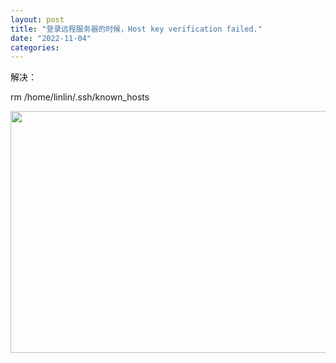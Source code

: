 ```yaml
---
layout: post
title: "登录远程服务器的时候，Host key verification failed."
date: "2022-11-04"
categories: 
---
```

<p>解决：</p>

<p>rm /home/linlin/.ssh/known_hosts</p>

<p><img height="387" src="/uploads/ckeditor/pictures/688/image-20221104090913-1.png" width="948" /></p>


